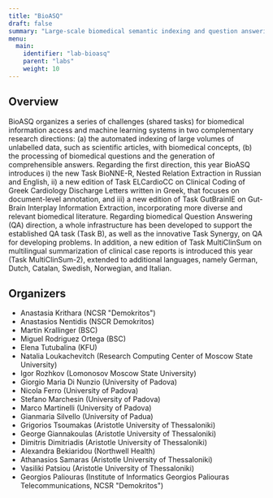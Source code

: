 ```yaml
---
title: "BioASQ"
draft: false
summary: "Large-scale biomedical semantic indexing and question answering."
menu:
  main:
    identifier: "lab-bioasq"
    parent: "labs"
    weight: 10
---
```


## Overview

BioASQ organizes a series of challenges (shared tasks) for biomedical information access and machine learning systems in two complementary research directions: (a) the automated indexing of large volumes of unlabelled data, such as scientific articles, with biomedical concepts, (b) the processing of biomedical questions and the generation of comprehensible answers. Regarding the first direction, this year BioASQ introduces i) the new Task BioNNE-R, Nested Relation Extraction in Russian and English, ii) a new edition of Task ELCardioCC on Clinical Coding of Greek Cardiology Discharge Letters written in Greek, that focuses on document-level annotation, and iii) a new edition of Task GutBrainIE on Gut-Brain Interplay Information Extraction, incorporating more diverse and relevant biomedical literature. Regarding biomedical Question Answering (QA) direction, a whole infrastructure has been developed to support the established QA task (Task B), as well as the innovative Task Synergy, on QA for developing problems. In addition, a new edition of Task MultiClinSum on multilingual summarization of clinical case reports is introduced this year (Task MultiClinSum-2), extended to additional languages, namely German, Dutch, Catalan, Swedish, Norwegian, and Italian.

## Organizers

- Anastasia Krithara (NCSR "Demokritos")
- Anastasios Nentidis (NSCR Demokritos)
- Martin Krallinger (BSC)
- Miguel Rodriguez Ortega (BSC)
- Elena Tutubalina (KFU)
- Natalia Loukachevitch (Research Computing Center of Moscow State University)
- Igor Rozhkov (Lomonosov Moscow State University)
- Giorgio Maria Di Nunzio (University of Padova)
- Nicola Ferro (University of Padova)
- Stefano Marchesin (University of Padova)
- Marco Martinelli (University of Padova)
- Gianmaria Silvello (University of Padua)
- Grigorios Tsoumakas (Aristotle University of Thessaloniki)
- George Giannakoulas (Aristotle University of Thessaloniki)
- Dimitris Dimitriadis (Aristotle University of Thessaloniki)
- Alexandra Bekiaridou (Northwell Health)
- Athanasios Samaras (Aristotle University of Thessaloniki)
- Vasiliki Patsiou (Aristotle University of Thessaloniki)
- Georgios Paliouras (Institute of Informatics Georgios Paliouras Telecommunications, NCSR "Demokritos")   

